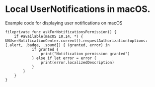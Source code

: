 # Local UserNotifications in macOS.

Example code for displaying user notifications on macOS

~~~
fileprivate func askForNotificationsPermission() {
    if #available(macOS 10.14, *) {         UNUserNotificationCenter.current().requestAuthorization(options: [.alert, .badge, .sound]) { (granted, error) in
            if granted {
                print("Notification permission granted")
            } else if let error = error {
                print(error.localizedDescription)
            }
        }
    }
}
~~~
